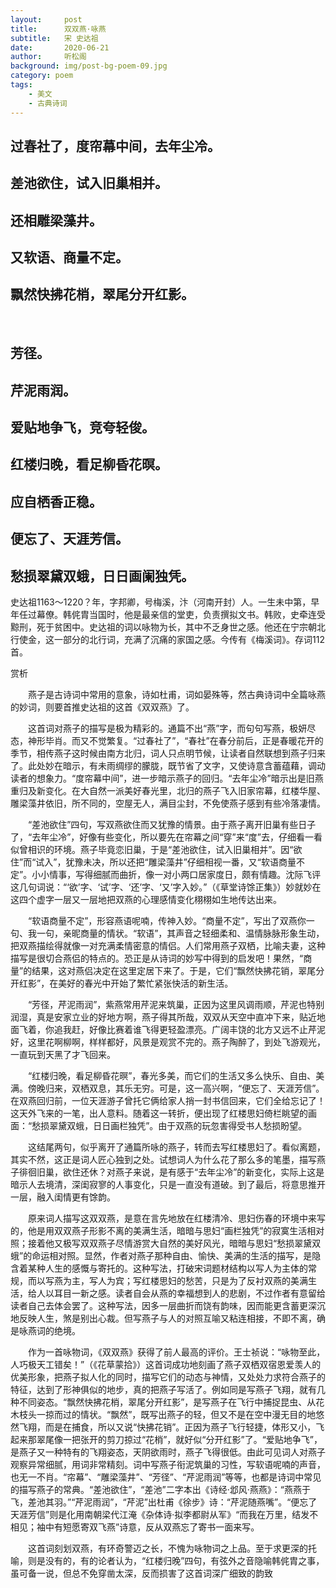 ```yaml
---
layout:     post
title:      双双燕·咏燕
subtitle:   宋 史达祖
date:       2020-06-21
author:     听松阁
background: img/post-bg-poem-09.jpg
category: poem
tags:
    - 美文
    - 古典诗词
---
```


## 过春社了，度帘幕中间，去年尘冷。
## 差池欲住，试入旧巢相并。
## 还相雕梁藻井。
## 又软语、商量不定。
## 飘然快拂花梢，翠尾分开红影。 
&nbsp;
## 芳径。
## 芹泥雨润。
## 爱贴地争飞，竞夸轻俊。
## 红楼归晚，看足柳昏花暝。
## 应自栖香正稳。
## 便忘了、天涯芳信。
## 愁损翠黛双蛾，日日画阑独凭。



史达祖1163～1220？年，字邦卿，号梅溪，汴（河南开封）人。一生未中第，早年任过幕僚。韩侂胄当国时，他是最亲信的堂吏，负责撰拟文书。韩败，史牵连受黥刑，死于贫困中。史达祖的词以咏物为长，其中不乏身世之感。他还在宁宗朝北行使金，这一部分的北行词，充满了沉痛的家国之感。今传有《梅溪词》。存词112首。



赏析

　　燕子是古诗词中常用的意象，诗如杜甫，词如晏殊等，然古典诗词中全篇咏燕的妙词，则要首推史达祖的这首《双双燕》了。

　　这首词对燕子的描写是极为精彩的。通篇不出“燕”字，而句句写燕，极妍尽态，神形毕肖。而又不觉繁复。“过春社了”，“春社”在春分前后，正是春暖花开的季节，相传燕子这时候由南方北归，词人只点明节候，让读者自然联想到燕子归来了。此处妙在暗示，有未雨绸缪的朦胧，既节省了文字，又使诗意含蓄蕴藉，调动读者的想象力。“度帘幕中间”，进一步暗示燕子的回归。“去年尘冷”暗示出是旧燕重归及新变化。在大自然一派美好春光里，北归的燕子飞入旧家帘幕，红楼华屋、雕梁藻井依旧，所不同的，空屋无人，满目尘封，不免使燕子感到有些冷落凄情。

　　“差池欲住”四句，写双燕欲住而又犹豫的情景。由于燕子离开旧巢有些日子了，“去年尘冷”，好像有些变化，所以要先在帘幕之间“穿”来“度”去，仔细看一看似曾相识的环境。燕子毕竟恋旧巢，于是“差池欲住，试入旧巢相并”。因“欲住”而“试入”，犹豫未决，所以还把“雕梁藻井”仔细相视一番，又“软语商量不定”。小小情事，写得细腻而曲折，像一对小两口居家度日，颇有情趣。沈际飞评这几句词说：“‘欲’字、‘试’字、‘还’字、‘又’字入妙。”（《草堂诗馀正集》）妙就妙在这四个虚字一层又一层地把双燕的心理感情变化栩栩如生地传达出来。

　　“软语商量不定”，形容燕语呢喃，传神入妙。“商量不定”，写出了双燕你一句、我一句，亲昵商量的情状。“软语”，其声音之轻细柔和、温情脉脉形象生动，把双燕描绘得就像一对充满柔情密意的情侣。人们常用燕子双栖，比喻夫妻，这种描写是很切合燕侣的特点的。恐正是从诗词的妙写中得到的启发吧！果然，“商量”的结果，这对燕侣决定在这里定居下来了。于是，它们“飘然快拂花销，翠尾分开红影”，在美好的春光中开始了繁忙紧张快活的新生活。

　　“芳径，芹泥雨润”，紫燕常用芹泥来筑巢，正因为这里风调雨顺，芹泥也特别润湿，真是安家立业的好地方啊，燕子得其所哉，双双从天空中直冲下来，贴近地面飞着，你追我赶，好像比赛着谁飞得更轻盈漂亮。广阔丰饶的北方又远不止芹泥好，这里花啊柳啊，样样都好，风景是观赏不完的。燕子陶醉了，到处飞游观光，一直玩到天黑了才飞回来。

　　“红楼归晚，看足柳昏花暝”，春光多美，而它们的生活又多么快乐、自由、美满。傍晚归来，双栖双息，其乐无穷。可是，这一高兴啊，“便忘了、天涯芳信”。在双燕回归前，一位天涯游子曾托它俩给家人捎一封书信回来，它们全给忘记了！这天外飞来的一笔，出人意料。随着这一转折，便出现了红楼思妇倚栏眺望的画面：“愁损翠黛双蛾，日日画栏独凭”。由于双燕的玩忽害得受书人愁损盼望。

　　这结尾两句，似乎离开了通篇所咏的燕子，转而去写红楼思妇了。看似离题，其实不然，这正是词人匠心独到之处。试想词人为什么花了那么多的笔墨，描写燕子徘徊旧巢，欲住还休？对燕子来说，是有感于“去年尘冷”的新变化，实际上这是暗示人去境清，深闺寂寥的人事变化，只是一直没有道破。到了最后，将意思推开一层，融入闺情更有馀韵。

　　原来词人描写这双双燕，是意在言先地放在红楼清冷、思妇伤春的环境中来写的，他是用双双燕子形影不离的美满生活，暗暗与思妇“画栏独凭”的寂寞生活相对照；接着他又极写双双燕子尽情游赏大自然的美好风光，暗暗与思妇“愁损翠黛双蛾”的命运相对照。显然，作者对燕子那种自由、愉快、美满的生活的描写，是隐含着某种人生的感慨与寄托的。这种写法，打破宋词题材结构以写人为主体的常规，而以写燕为主，写人为宾；写红楼思妇的愁苦，只是为了反衬双燕的美满生活，给人以耳目一新之感。读者自会从燕的幸福想到人的悲剧，不过作者有意留给读者自己去体会罢了。这种写法，因多一层曲折而饶有韵味，因而能更含蓄更深沉地反映人生，煞是别出心裁。但写燕子与人的对照互喻又粘连相接，不即不离，确是咏燕词的绝境。

　　作为一首咏物词，《双双燕》获得了前人最高的评价。王士祯说：“咏物至此，人巧极天工错矣！”（《花草蒙拾》）这首词成功地刻画了燕子双栖双宿恩爱羡人的优美形象，把燕子拟人化的同时，描写它们的动态与神情，又处处力求符合燕子的特征，达到了形神俱似的地步，真的把燕子写活了。例如同是写燕子飞翔，就有几种不同姿态。“飘然快拂花梢，翠尾分开红影”，是写燕子在飞行中捕捉昆虫、从花木枝头一掠而过的情状。“飘然”，既写出燕子的轻，但又不是在空中漫无目的地悠然飞翔，而是在捕食，所以又说“快拂花销”。正因为燕子飞行轻捷，体形又小，飞起来那翠尾像一把张开的剪刀掠过“花梢”，就好似“分开红影”了。“爱贴地争飞”，是燕子又一种特有的飞翔姿态，天阴欲雨时，燕子飞得很低。由此可见词人对燕子观察异常细腻，用词非常精刻。词中写燕子衔泥筑巢的习性，写软语呢喃的声音，也无一不肖。“帘幕”、“雕梁藻井”、“芳径”、“芹泥雨润”等等，也都是诗词中常见的描写燕子的常典。“差池欲住”，“差池”二字本出《诗经·邶风·燕燕》：“燕燕于飞，差池其羽。”“芹泥雨润”，“芹泥”出杜甫《徐步》诗：“芹泥随燕嘴”。“便忘了天涯芳信”则是化用南朝梁代江淹《杂体诗·拟李都尉从军》“而我在万里，结发不相见；袖中有短愿寄双飞燕”诗意，反从双燕忘了寄书一面来写。

　　这首词刻划双燕，有环奇警迈之长，不愧为咏物词之上品。至于求更深的托喻，则是没有的，有的论者认为，“红楼归晚”四句，有弦外之音隐喻韩侂胄之事，虽可备一说，但总不免穿凿太深，反而损害了这首词深广细致的韵致
